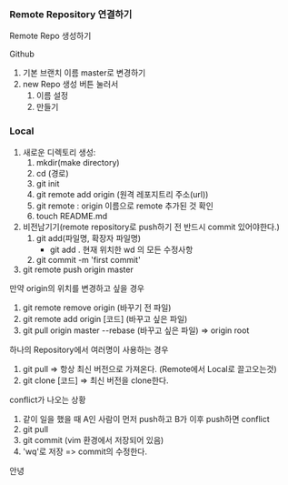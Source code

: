 ### Remote Repository 연결하기

Remote Repo 생성하기

Github

1. 기본 브랜치 이름 master로 변경하기
2. new Repo 생성 버튼 눌러서
   1. 이름 설정
   2. 만들기

### Local

1. 새로운 디렉토리 생성:
   1. mkdir(make directory)
   2. cd (경로)
   3. git init
   4. git remote add origin (원격 레포지트리 주소(url))
   5. git remote : origin 이름으로 remote 추가된 것 확인
   6. touch README.md
2. 비전남기기(remote repository로 push하기 전 반드시 commit 있어야한다.)
   1. git add(파일명, 확장자 파일명)
      * git add . 현재 위치한 wd 의 모든 수정사항
   2. git commit -m 'first commit'
3. git remote push origin master

만약 origin의 위치를 변경하고 싶을 경우
1. git remote remove origin (바꾸기 전 파일)
2. git remote add origin [코드] (바꾸고 싶은 파일)
3. git pull origin master --rebase (바꾸고 싶은 파일) => origin root

하나의 Repository에서 여러명이 사용하는 경우
1. git pull => 항상 최신 버전으로 가져온다. (Remote에서 Local로 끌고오는것)
2. git clone [코드] => 최신 버전을 clone한다.

conflict가 나오는 상황
1. 같이 일을 했을 때 A인 사람이 먼저 push하고 B가 이후 push하면 conflict
2. git pull
3. git commit (vim 환경에서 저장되어 있음) 
4. 'wq'로 저장 => commit의 수정한다.

안녕